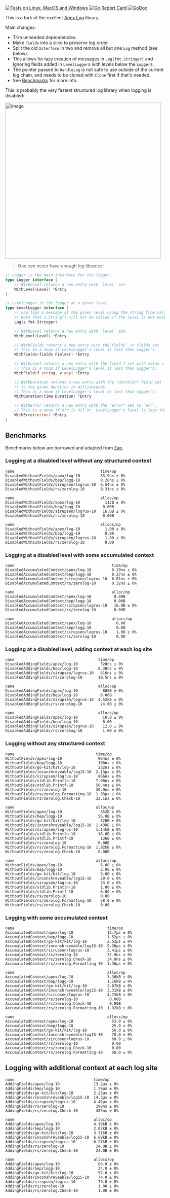 
[![Tests on Linux, MacOS and Windows](https://github.com/bep/logg/workflows/Test/badge.svg)](https://github.com/bep/logg/actions?query=workflow:Test)
[![Go Report Card](https://goreportcard.com/badge/github.com/bep/logg)](https://goreportcard.com/report/github.com/bep/logg)
[![GoDoc](https://godoc.org/github.com/bep/logg?status.svg)](https://godoc.org/github.com/bep/logg)

This is a fork of the exellent [Apex Log](https://github.com/apex/log) library.

Main changes:

* Trim unneeded dependencies.
* Make `Fields` into a slice to preserve log order.
* Split the old `Interface` in two and remove all but one `Log` method (see below).
* This allows for lazy creation of messages in `Log(fmt.Stringer)` and ignoring fields added in `LevelLogger`s with levels below the `Logger`s.
* The pointer passed to `HandleLog` is not safe to use outside of the current log chain, and needs to be cloned with `Clone` first if that's needed.
* See [Benchmarks](#benchmarks) for more info.

This is probably the very fastest structured log library when logging is disabled:

<img width="492" alt="image" src="https://user-images.githubusercontent.com/394382/184383985-265a4b0e-ee36-405e-9dc1-4686d0cad57a.png">

> One can never have enough log libraries!

```go
// Logger is the main interface for the logger.
type Logger interface {
	// WithLevel returns a new entry with `level` set.
	WithLevel(Level) *Entry
}

// LevelLogger is the logger at a given level.
type LevelLogger interface {
	// Log logs a message at the given level using the string from calling s.String().
	// Note that s.String() will not be called if the level is not enabled.
	Log(s fmt.Stringer)

	// WithLevel returns a new entry with `level` set.
	WithLevel(Level) *Entry

	// WithFields returns a new entry with the`fields` in fields set.
	// This is a noop if LevelLogger's level is less than Logger's.
	WithFields(fields Fielder) *Entry

	// WithLevel returns a new entry with the field f set with value v
	// This is a noop if LevelLogger's level is less than Logger's.
	WithField(f string, v any) *Entry

	// WithDuration returns a new entry with the "duration" field set
	// to the given duration in milliseconds.
	// This is a noop if LevelLogger's level is less than Logger's.
	WithDuration(time.Duration) *Entry

	// WithError returns a new entry with the "error" set to `err`.
	// This is a noop if err is nil or  LevelLogger's level is less than Logger's.
	WithError(error) *Entry
}
```

## Benchmarks

Benchmarks below are borrowed and adapted from [Zap](https://github.com/uber-go/zap/tree/master/benchmarks).

### Logging at a disabled level without any structured context

```
name                                      time/op
DisabledWithoutFields/apex/log-10         33.9ns ± 0%
DisabledWithoutFields/bep/logg-10         0.28ns ± 0%
DisabledWithoutFields/sirupsen/logrus-10  6.54ns ± 0%
DisabledWithoutFields/rs/zerolog-10       0.31ns ± 0%

name                                      alloc/op
DisabledWithoutFields/apex/log-10           112B ± 0%
DisabledWithoutFields/bep/logg-10          0.00B
DisabledWithoutFields/sirupsen/logrus-10   16.0B ± 0%
DisabledWithoutFields/rs/zerolog-10        0.00B

name                                      allocs/op
DisabledWithoutFields/apex/log-10           1.00 ± 0%
DisabledWithoutFields/bep/logg-10           0.00
DisabledWithoutFields/sirupsen/logrus-10    1.00 ± 0%
DisabledWithoutFields/rs/zerolog-10         0.00
```


### Logging at a disabled level with some accumulated context

```
name                                           time/op
DisabledAccumulatedContext/apex/log-10         0.29ns ± 0%
DisabledAccumulatedContext/bep/logg-10         0.27ns ± 0%
DisabledAccumulatedContext/sirupsen/logrus-10  6.61ns ± 0%
DisabledAccumulatedContext/rs/zerolog-10       0.32ns ± 0%

name                                           alloc/op
DisabledAccumulatedContext/apex/log-10          0.00B
DisabledAccumulatedContext/bep/logg-10          0.00B
DisabledAccumulatedContext/sirupsen/logrus-10   16.0B ± 0%
DisabledAccumulatedContext/rs/zerolog-10        0.00B

name                                           allocs/op
DisabledAccumulatedContext/apex/log-10           0.00
DisabledAccumulatedContext/bep/logg-10           0.00
DisabledAccumulatedContext/sirupsen/logrus-10    1.00 ± 0%
DisabledAccumulatedContext/rs/zerolog-10         0.00
```

### Logging at a disabled level, adding context at each log site

```
name                                     time/op
DisabledAddingFields/apex/log-10          328ns ± 0%
DisabledAddingFields/bep/logg-10         0.38ns ± 0%
DisabledAddingFields/sirupsen/logrus-10   610ns ± 0%
DisabledAddingFields/rs/zerolog-10       10.5ns ± 0%

name                                     alloc/op
DisabledAddingFields/apex/log-10           886B ± 0%
DisabledAddingFields/bep/logg-10          0.00B
DisabledAddingFields/sirupsen/logrus-10  1.52kB ± 0%
DisabledAddingFields/rs/zerolog-10        24.0B ± 0%

name                                     allocs/op
DisabledAddingFields/apex/log-10           10.0 ± 0%
DisabledAddingFields/bep/logg-10           0.00
DisabledAddingFields/sirupsen/logrus-10    12.0 ± 0%
DisabledAddingFields/rs/zerolog-10         1.00 ± 0%
```

### Logging without any structured context

```
name                                    time/op
WithoutFields/apex/log-10                964ns ± 0%
WithoutFields/bep/logg-10                100ns ± 0%
WithoutFields/go-kit/kit/log-10          232ns ± 0%
WithoutFields/inconshreveable/log15-10  2.13µs ± 0%
WithoutFields/sirupsen/logrus-10         866ns ± 0%
WithoutFields/stdlib.Println-10         7.08ns ± 0%
WithoutFields/stdlib.Printf-10          56.4ns ± 0%
WithoutFields/rs/zerolog-10             30.9ns ± 0%
WithoutFields/rs/zerolog.Formatting-10  1.33µs ± 0%
WithoutFields/rs/zerolog.Check-10       32.1ns ± 0%

name                                    alloc/op
WithoutFields/apex/log-10                 352B ± 0%
WithoutFields/bep/logg-10                56.0B ± 0%
WithoutFields/go-kit/kit/log-10           520B ± 0%
WithoutFields/inconshreveable/log15-10  1.43kB ± 0%
WithoutFields/sirupsen/logrus-10        1.14kB ± 0%
WithoutFields/stdlib.Println-10          16.0B ± 0%
WithoutFields/stdlib.Printf-10            136B ± 0%
WithoutFields/rs/zerolog-10              0.00B
WithoutFields/rs/zerolog.Formatting-10  1.92kB ± 0%
WithoutFields/rs/zerolog.Check-10        0.00B

name                                    allocs/op
WithoutFields/apex/log-10                 6.00 ± 0%
WithoutFields/bep/logg-10                 2.00 ± 0%
WithoutFields/go-kit/kit/log-10           9.00 ± 0%
WithoutFields/inconshreveable/log15-10    20.0 ± 0%
WithoutFields/sirupsen/logrus-10          23.0 ± 0%
WithoutFields/stdlib.Println-10           1.00 ± 0%
WithoutFields/stdlib.Printf-10            6.00 ± 0%
WithoutFields/rs/zerolog-10               0.00
WithoutFields/rs/zerolog.Formatting-10    58.0 ± 0%
WithoutFields/rs/zerolog.Check-10         0.00
```


### Logging with some accumulated context

```
name                                         time/op
AccumulatedContext/apex/log-10               12.7µs ± 0%
AccumulatedContext/bep/logg-10               1.52µs ± 0%
AccumulatedContext/go-kit/kit/log-10         2.52µs ± 0%
AccumulatedContext/inconshreveable/log15-10  9.36µs ± 0%
AccumulatedContext/sirupsen/logrus-10        3.41µs ± 0%
AccumulatedContext/rs/zerolog-10             37.9ns ± 0%
AccumulatedContext/rs/zerolog.Check-10       34.0ns ± 0%
AccumulatedContext/rs/zerolog.Formatting-10  1.36µs ± 0%

name                                         alloc/op
AccumulatedContext/apex/log-10               3.30kB ± 0%
AccumulatedContext/bep/logg-10               1.16kB ± 0%
AccumulatedContext/go-kit/kit/log-10         3.67kB ± 0%
AccumulatedContext/inconshreveable/log15-10  3.31kB ± 0%
AccumulatedContext/sirupsen/logrus-10        4.73kB ± 0%
AccumulatedContext/rs/zerolog-10              0.00B
AccumulatedContext/rs/zerolog.Check-10        0.00B
AccumulatedContext/rs/zerolog.Formatting-10  1.92kB ± 0%

name                                         allocs/op
AccumulatedContext/apex/log-10                 53.0 ± 0%
AccumulatedContext/bep/logg-10                 25.0 ± 0%
AccumulatedContext/go-kit/kit/log-10           56.0 ± 0%
AccumulatedContext/inconshreveable/log15-10    70.0 ± 0%
AccumulatedContext/sirupsen/logrus-10          68.0 ± 0%
AccumulatedContext/rs/zerolog-10               0.00
AccumulatedContext/rs/zerolog.Check-10         0.00
AccumulatedContext/rs/zerolog.Formatting-10    58.0 ± 0%
```


## Logging with additional context at each log site

```
name                                   time/op
AddingFields/apex/log-10               13.2µs ± 0%
AddingFields/bep/logg-10               1.79µs ± 0%
AddingFields/go-kit/kit/log-10         2.23µs ± 0%
AddingFields/inconshreveable/log15-10  14.3µs ± 0%
AddingFields/sirupsen/logrus-10        4.46µs ± 0%
AddingFields/rs/zerolog-10              398ns ± 0%
AddingFields/rs/zerolog.Check-10        389ns ± 0%

name                                   alloc/op
AddingFields/apex/log-10               4.19kB ± 0%
AddingFields/bep/logg-10               2.02kB ± 0%
AddingFields/go-kit/kit/log-10         3.31kB ± 0%
AddingFields/inconshreveable/log15-10  6.68kB ± 0%
AddingFields/sirupsen/logrus-10        6.27kB ± 0%
AddingFields/rs/zerolog-10              24.0B ± 0%
AddingFields/rs/zerolog.Check-10        24.0B ± 0%

name                                   allocs/op
AddingFields/apex/log-10                 63.0 ± 0%
AddingFields/bep/logg-10                 34.0 ± 0%
AddingFields/go-kit/kit/log-10           57.0 ± 0%
AddingFields/inconshreveable/log15-10    74.0 ± 0%
AddingFields/sirupsen/logrus-10          79.0 ± 0%
AddingFields/rs/zerolog-10               1.00 ± 0%
AddingFields/rs/zerolog.Check-10         1.00 ± 0%
```
